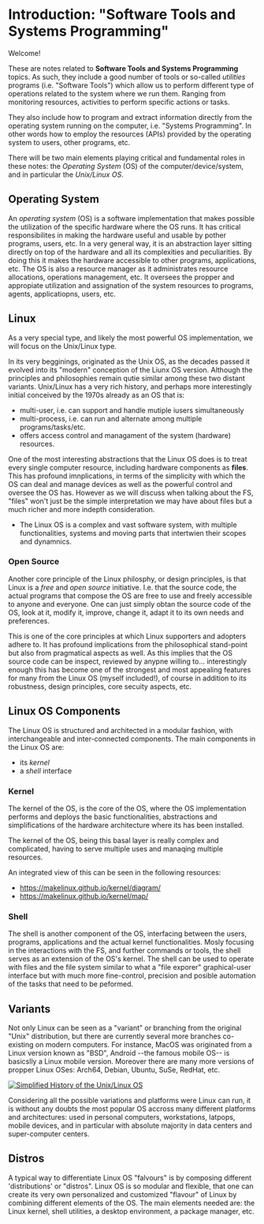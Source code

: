 # Introduction: "Software Tools and Systems Programming"

Welcome!

These are notes related to **Software Tools and Systems Programming** topics.
As such, they include a good number of tools or so-called *utilities* programs (i.e. "Software Tools") which allow us to perform different type of operations related to the system where we run them.
Ranging from monitoring resources, activities to perform specific actions or tasks.

They also include how to program and extract information directly from the operating system running on the computer, i.e. "Systems Programming".
In other words how to employ the resources (APIs) provided by the operating system to users, other programs, etc.

There will be two main elements playing critical and fundamental roles in these notes: the *Operating System* (OS) of the computer/device/system, and in particular the *Unix/Linux OS*.


## Operating System
An *operating system* (OS) is a software implementation that makes possible the utilization of the specific hardware where the OS runs.
It has critical responsibilites in making the hardware useful and usable by pother programs, users, etc.
In a very general way, it is an abstraction layer sitting directly on top of the hardware and all its complexities and peculiarities.
By doing this it makes the hardware accessible to other programs, applications, etc.
The OS is also a resource manager as it administrates resource allocations, operations management, etc. 
It oversees the propper and appropiate utilization and assignation of the system resources to programs, agents, applicatiopns, users, etc.

## Linux
As a very special type, and likely the most powerful OS implementation, we will focus on the Unix/Linux type.

In its very begginings, originated as the Unix OS, as the decades passed it evolved into its "modern" conception of the Liunx OS version.
Although the principles and philosophies remain qutie similar among these two distant variants.
Unix/Linux has a very rich history, and perhaps more interestingly initial conceived by the 1970s already as an OS that is:
  - multi-user, i.e. can support and handle mutiple iusers simultaneously
  - multi-process, i.e. can run and alternate among multiple programs/tasks/etc.
  - offers access control and managament of the system (hardware) resources.

One of the most interesting abstractions that the Linux OS does is to treat every single computer resource, including hardware components as **files**.
This has profound imnplications, in terms of the simplicity with which the OS can deal and manage devices as well as the powerful control and oversee the OS has.
However as we will discuss when talking about the FS, "files" won't just be the simple interpretation we may have about files but a much richer and more indepth consideration. 

* The Linux OS is a complex and vast software system, with multiple functionalities, systems and moving parts that intertwien their scopes and dynamnics.


### Open Source
Another core principle of the Linux philosphy, or design principles, is that Linux is a *free* and *open source* initiative.
I.e. that the source code, the actual programs that compose the OS are free to use and freely accessible to anyone and everyone.
One can just simply obtan the source code of the OS, look at it, modify it, improve, change it, adapt it to its own needs and preferences.

This is one of the core principles at which Linux supporters and adopters adhere to.
It has profound implications from the philosophical stand-point but also from pragmatical aspects as well.
As this implies that the OS source code can be inspect, reviewed by anypne willing to... interestingly enough this has become one of the strongest and most appealing features for many from the Linux OS (myself included!), of course in addition to its robustness, design principles, core secuity aspects, etc.



## Linux OS Components
The Linux OS is structured and architected in a modular fashion, with interchangeable and inter-connected components.
The main components in the Linux OS are:
  - its *kernel*
  - a *shell* interface
    

### Kernel
The kernel of the OS, is the core of the OS, where the OS implementation performs and deploys the basic functionalities, abstractions and simplifications of the hardware architecture where its has been installed.

The kernel of the OS, being this basal layer is really complex and complicated, having to serve multiple uses and manaqing multiple resources. 

An integrated view of this can be seen in the following resources:
 - https://makelinux.github.io/kernel/diagram/
 - https://makelinux.github.io/kernel/map/


### Shell
The shell is another component of the OS, interfacing between the users, programs, applications and the actual kernel functionalities.
Mosly focusing in the interactions with the FS, and further commands or tools, the shell serves as an extension of the OS's kernel.
The shell can be used to operate with files and the file system similar to what a "file exporer" graphical-user interface but with much more fine-control, precision and posible automation of the tasks that need to be peformed. 


## Variants
Not only Linux can be seen as a "variant" or branching from the original "Unix" distribution, but there are currently several more branches co-existing on modern computers.
For instance, MacOS was originated from a Linux version known as "BSD", Android --the famous mobile OS-- is basicslly a Linux mobile version.
Moreover there are many more versions of propper Linux OSes: Arch64, Debian, Ubuntu, SuSe, RedHat, etc.

[![Simplified History of the Unix/Linux OS](https://en.wikipedia.org/wiki/History_of_Unix#/media/File:Unix_history-simple.svg)](https://en.wikipedia.org/wiki/History_of_Unix#/media/File:Unix_history-simple.svg)

Considering all the possible variations and platforms were Linux can run, it is without any doubts the most popular OS accross many different platforms and architectures: used in personal computers, workstations, latpops, mobile devices, and in particular with absolute majority in data centers and super-computer centers.


## Distros
A typical way to differentiate Linux OS "falvours" is by composing different 'distributions' or "distros".
Linux OS is so modular and flexible, that one can create its very own personalized and customized "flavour" of Linux by combining different elements of the OS.
The main elements needed are:  the Linux kernel, shell utilities, a desktop environment, a package manager, etc.

